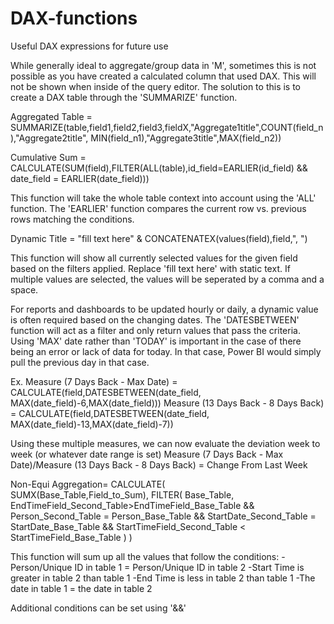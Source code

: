 # DAX-functions
Useful DAX expressions for future use


While generally ideal to aggregate/group data in 'M', sometimes this is not possible as you have created a calculated column that used DAX.
This will not be shown when inside of the query editor. The solution to this is to create a DAX table through the 'SUMMARIZE' function. 


Aggregated Table = SUMMARIZE(table,field1,field2,field3,fieldX,"Aggregate1title",COUNT(field_n),"Aggregate2title",
MIN(field_n1),"Aggregate3title",MAX(field_n2)) 

Cumulative Sum = CALCULATE(SUM(field),FILTER(ALL(table),id_field=EARLIER(id_field) 
&& date_field = EARLIER(date_field)))

This function will take the whole table context into account using the 'ALL' function.
The 'EARLIER' function compares the current row vs. previous rows matching the conditions.

Dynamic Title = "fill text here" & CONCATENATEX(values(field),field,", ")

This function will show all currently selected values for the given field based on the filters applied. 
Replace 'fill text here' with static text.
If multiple values are selected, the values will be seperated by a comma and a space.

For reports and dashboards to be updated hourly or daily, a dynamic value is often required based on the changing dates.
The 'DATESBETWEEN' function will act as a filter and only return values that pass the criteria. 
Using 'MAX' date rather than 'TODAY' is important in the case of there being an error or lack of data for today. In that case,
Power BI would simply pull the previous day in that case.

Ex.
Measure (7 Days Back - Max Date) = CALCULATE(field,DATESBETWEEN(date_field, MAX(date_field)-6,MAX(date_field)))
Measure (13 Days Back - 8 Days Back) = CALCULATE(field,DATESBETWEEN(date_field, MAX(date_field)-13,MAX(date_field)-7))

Using these multiple measures, we can now evaluate the deviation week to week (or whatever date range is set)
Measure (7 Days Back - Max Date)/Measure (13 Days Back - 8 Days Back) = Change From Last Week

Non-Equi Aggregation= CALCULATE(            
        SUMX(Base_Table,Field_to_Sum),
        FILTER(
            Base_Table,
            EndTimeField_Second_Table>EndTimeField_Base_Table
            && Person_Second_Table = Person_Base_Table
            && StartDate_Second_Table = StartDate_Base_Table
            && StartTimeField_Second_Table < StartTimeField_Base_Table
        )
        )

This function will sum up all the values that follow the conditions:
 -Person/Unique ID in table 1 = Person/Unique ID in table 2
 -Start Time is greater in table 2 than table 1
 -End Time is less in table 2 than table 1
 -The date in table 1 = the date in table 2

Additional conditions can be set using '&&'
